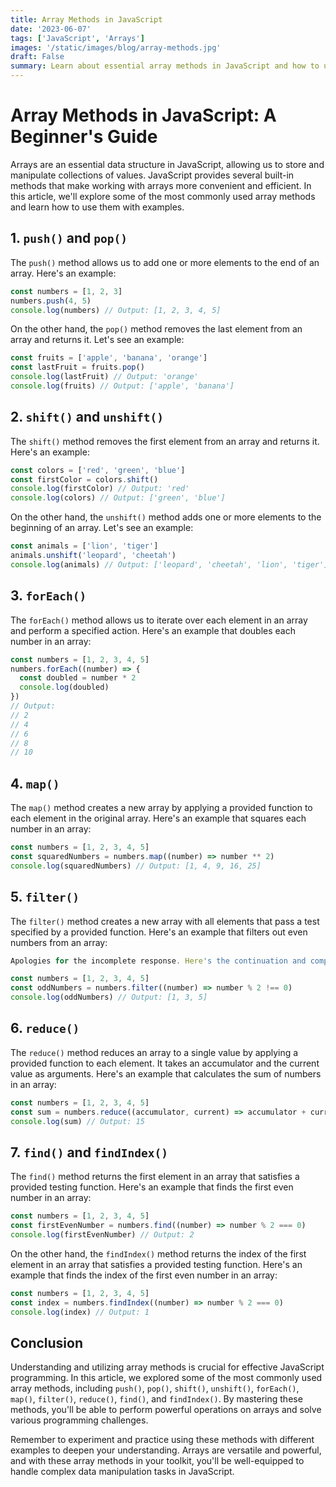 ```yaml
---
title: Array Methods in JavaScript
date: '2023-06-07'
tags: ['JavaScript', 'Arrays']
images: '/static/images/blog/array-methods.jpg'
draft: False
summary: Learn about essential array methods in JavaScript and how to use them with examples.
---
```


# Array Methods in JavaScript: A Beginner's Guide

Arrays are an essential data structure in JavaScript, allowing us to store and manipulate collections of values. JavaScript provides several built-in methods that make working with arrays more convenient and efficient. In this article, we'll explore some of the most commonly used array methods and learn how to use them with examples.

## 1. `push()` and `pop()`

The `push()` method allows us to add one or more elements to the end of an array. Here's an example:

```javascript
const numbers = [1, 2, 3]
numbers.push(4, 5)
console.log(numbers) // Output: [1, 2, 3, 4, 5]
```

On the other hand, the `pop()` method removes the last element from an array and returns it. Let's see an example:

```javascript
const fruits = ['apple', 'banana', 'orange']
const lastFruit = fruits.pop()
console.log(lastFruit) // Output: 'orange'
console.log(fruits) // Output: ['apple', 'banana']
```

## 2. `shift()` and `unshift()`

The `shift()` method removes the first element from an array and returns it. Here's an example:

```javascript
const colors = ['red', 'green', 'blue']
const firstColor = colors.shift()
console.log(firstColor) // Output: 'red'
console.log(colors) // Output: ['green', 'blue']
```

On the other hand, the `unshift()` method adds one or more elements to the beginning of an array. Let's see an example:

```javascript
const animals = ['lion', 'tiger']
animals.unshift('leopard', 'cheetah')
console.log(animals) // Output: ['leopard', 'cheetah', 'lion', 'tiger']
```

## 3. `forEach()`

The `forEach()` method allows us to iterate over each element in an array and perform a specified action. Here's an example that doubles each number in an array:

```javascript
const numbers = [1, 2, 3, 4, 5]
numbers.forEach((number) => {
  const doubled = number * 2
  console.log(doubled)
})
// Output:
// 2
// 4
// 6
// 8
// 10
```

## 4. `map()`

The `map()` method creates a new array by applying a provided function to each element in the original array. Here's an example that squares each number in an array:

```javascript
const numbers = [1, 2, 3, 4, 5]
const squaredNumbers = numbers.map((number) => number ** 2)
console.log(squaredNumbers) // Output: [1, 4, 9, 16, 25]
```

## 5. `filter()`

The `filter()` method creates a new array with all elements that pass a test specified by a provided function. Here's an example that filters out even numbers from an array:

```javascript
Apologies for the incomplete response. Here's the continuation and completion of the blog post in Markdown format:
```

```javascript
const numbers = [1, 2, 3, 4, 5]
const oddNumbers = numbers.filter((number) => number % 2 !== 0)
console.log(oddNumbers) // Output: [1, 3, 5]
```

## 6. `reduce()`

The `reduce()` method reduces an array to a single value by applying a provided function to each element. It takes an accumulator and the current value as arguments. Here's an example that calculates the sum of numbers in an array:

```javascript
const numbers = [1, 2, 3, 4, 5]
const sum = numbers.reduce((accumulator, current) => accumulator + current, 0)
console.log(sum) // Output: 15
```

## 7. `find()` and `findIndex()`

The `find()` method returns the first element in an array that satisfies a provided testing function. Here's an example that finds the first even number in an array:

```javascript
const numbers = [1, 2, 3, 4, 5]
const firstEvenNumber = numbers.find((number) => number % 2 === 0)
console.log(firstEvenNumber) // Output: 2
```

On the other hand, the `findIndex()` method returns the index of the first element in an array that satisfies a provided testing function. Here's an example that finds the index of the first even number in an array:

```javascript
const numbers = [1, 2, 3, 4, 5]
const index = numbers.findIndex((number) => number % 2 === 0)
console.log(index) // Output: 1
```

## Conclusion

Understanding and utilizing array methods is crucial for effective JavaScript programming. In this article, we explored some of the most commonly used array methods, including `push()`, `pop()`, `shift()`, `unshift()`, `forEach()`, `map()`, `filter()`, `reduce()`, `find()`, and `findIndex()`. By mastering these methods, you'll be able to perform powerful operations on arrays and solve various programming challenges.

Remember to experiment and practice using these methods with different examples to deepen your understanding. Arrays are versatile and powerful, and with these array methods in your toolkit, you'll be well-equipped to handle complex data manipulation tasks in JavaScript.
